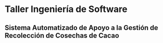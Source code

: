 # Taller Ingeniería de Software
## Sistema Automatizado de Apoyo a la Gestión de Recolección de Cosechas de Cacao